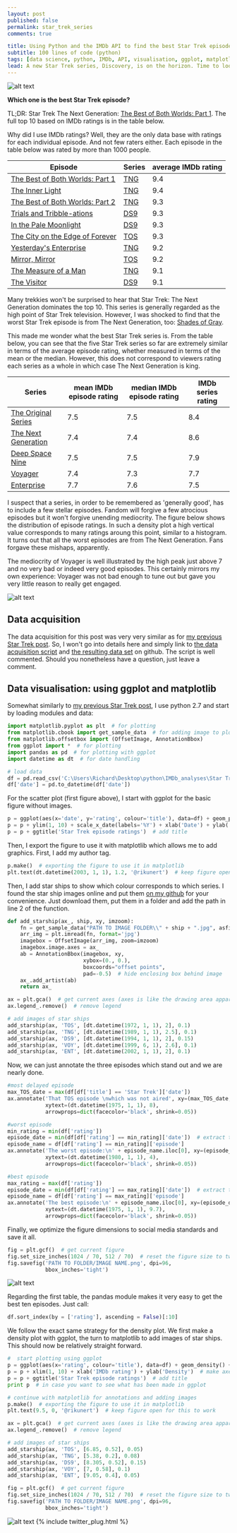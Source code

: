 ```yaml
---
layout: post
published: false
permalink: star_trek_series
comments: true

title: Using Python and the IMDb API to find the best Star Trek episode
subtitle: 100 lines of code (python)
tags: [data science, python, IMDb, API, visualisation, ggplot, matplotlib]
lead: A new Star Trek series, Discovery, is on the horizon. Time to look back at the best episodes of the franchise so far. This guide will teach you to use the IMDb API to get the answers yourself.
---
```


![alt text](https://github.com/rikunert/Star_Trek_ratings/raw/master/Star%20Trek%20ratings_dates.png "Star Trek episodes according to airing date and IMDb rating")

<!--excerpt-->

**Which one is the best Star Trek episode?**

TL;DR: Star Trek The Next Generation: [The Best of Both Worlds: Part 1](http://www.imdb.com/title/tt0708785/).
The full top 10 based on IMDb ratings is in the table below.

Why did I use IMDb ratings? Well, they are the only data base with ratings for each individual episode.
And not few raters either. Each episode in the table below was rated by more than 1000 people.

Episode | Series | average IMDb rating
--------|----------|----------
[The Best of Both Worlds: Part 1](http://www.imdb.com/title/tt0708785/) | [TNG](http://www.imdb.com/title/tt0092455) | 9.4
[The Inner Light](http://www.imdb.com/title/tt0708803) | [TNG](http://www.imdb.com/title/tt0092455) | 9.4
[The Best of Both Worlds: Part 2](http://www.imdb.com/title/tt0708786/) | [TNG](http://www.imdb.com/title/tt0060028) | 9.3
[Trials and Tribble-ations](http://www.imdb.com/title/tt0708655/) | [DS9](http://www.imdb.com/title/tt0106145) | 9.3
[In the Pale Moonlight](http://www.imdb.com/title/tt0708557) | [DS9](http://www.imdb.com/title/tt0106145) | 9.3
[The City on the Edge of Forever](http://www.imdb.com/title/tt0708455) | [TOS](http://www.imdb.com/title/tt0060028) | 9.3
[Yesterday's Enterprise](http://www.imdb.com/title/tt0708845) | [TNG](http://www.imdb.com/title/tt0092455) | 9.2
[Mirror, Mirror](http://www.imdb.com/title/tt0708438) | [TOS](http://www.imdb.com/title/tt0060028) | 9.2
[The Measure of a Man](http://www.imdb.com/title/tt0708807) | [TNG](http://www.imdb.com/title/tt0092455) | 9.1
[The Visitor](http://www.imdb.com/title/tt0708645) | [DS9](http://www.imdb.com/title/tt0106145) | 9.1

Many trekkies won't be surprised to hear that Star Trek: The Next Generation dominates the top 10.
This series is generally regarded as the high point of Star Trek television.
However, I was shocked to find that the worst Star Trek episode is from The Next Generation, too: [Shades of Gray](http://www.imdb.com/title/tt0708772).

This made me wonder what the best Star Trek series is.
From the table below, you can see that the five Star Trek series so far are extremely similar in terms of the average episode rating, whether measured in terms of the mean or the median.
However, this does not correspond to viewers rating each series as a whole in which case The Next Generation is king.

Series | mean IMDb episode rating | median IMDb episode rating | IMDb series rating
----------|----------|----------|----------
[The Original Series](http://www.imdb.com/title/tt0060028) | 7.5 | 7.5 | 8.4
[The Next Generation](http://www.imdb.com/title/tt0092455) | 7.4 | 7.4 | 8.6
[Deep Space Nine](http://www.imdb.com/title/tt0106145) | 7.5 | 7.5 | 7.9
[Voyager](http://www.imdb.com/title/tt0112178)| 7.4 | 7.3 | 7.7
[Enterprise](http://www.imdb.com/title/tt0244365)| 7.7 | 7.6 | 7.5

I suspect that a series, in order to be remembered as 'generally good', has to include a few stellar episodes.
Fandom will forgive a few atrocious episodes but it won't forgive unending mediocrity.
The figure below shows the distribution of episode ratings. In such a density plot a high vertical value corresponds to many ratings aroung this point, similar to a histogram.
It turns out that all the worst episodes are from The Next Generation. Fans forgave these mishaps, apparently.

The mediocrity of Voyager is well illustrated by the high peak just above 7 and no very bad or indeed very good episodes.
This certainly mirrors my own experience: Voyager was not bad enough to tune out but gave you very little reason to really get engaged.

![alt text](https://github.com/rikunert/Star_Trek_ratings/raw/master/Star%20Trek%20ratings_density.png "The distribution of episode ratings in each Star Trek series")

## Data acquisition

The data acquisition for this post was very very similar as for [my previous Star Trek post](http://rikunert.com/star_trek_movies).
So, I won't go into details here and simply link to [the data acquisition script](https://github.com/rikunert/Star_Trek_ratings/blob/master/imdb_STS_data_acquisition.py)
and [the resulting data set](https://github.com/rikunert/Star_Trek_ratings/blob/master/Star_Trek_data.csv) on github. The script is well commented. Should you nonetheless have a question, just leave a comment.

## Data visualisation: using ggplot and matplotlib

Somewhat similarly to [my previous Star Trek post](http://rikunert.com/star_trek_movies), I use python 2.7 and start by loading modules and data:

```python
import matplotlib.pyplot as plt  # for plotting
from matplotlib.cbook import get_sample_data  # for adding image to plot
from matplotlib.offsetbox import (OffsetImage, AnnotationBbox)
from ggplot import *  # for plotting
import pandas as pd  # for plotting with ggplot
import datetime as dt  # for date handling

# load data
df = pd.read_csv('C:\Users\Richard\Desktop\python\IMDb_analyses\Star Trek\Star_Trek_data.csv')
df['date'] = pd.to_datetime(df['date'])
```

For the scatter plot (first figure above), I start with ggplot for the basic figure without images.

```python
p = ggplot(aes(x='date', y='rating', colour='title'), data=df) + geom_point() + theme_bw()  # basic plot
p = p + ylim(1, 10) + scale_x_date(labels='%Y') + xlab('Date') + ylab('Mean IMDb rating')  # make axes pretty
p = p + ggtitle('Star Trek episode ratings')  # add title
```

Then, I export the figure to use it with matplotlib which allows me to add graphics. First, I add my author tag.

```python
p.make()  # exporting the figure to use it in matplotlib
plt.text(dt.datetime(2003, 1, 1), 1.2, '@rikunert')  # keep figure open for this to work
```

Then, I add star ships to show which colour corresponds to which series.
I found the star ship images online and put them [on my github](https://github.com/rikunert/Star_Trek_ratings) for your convenience.
Just download them, put them in a folder and add the path in line 2 of the function.

```python
def add_starship(ax_, ship, xy, imzoom):
    fn = get_sample_data("PATH TO IMAGE FOLDER\\" + ship + ".jpg", asfileobj=False)
    arr_img = plt.imread(fn, format='jpg')
    imagebox = OffsetImage(arr_img, zoom=imzoom)
    imagebox.image.axes = ax_
    ab = AnnotationBbox(imagebox, xy,
                        xybox=(0., 0.),
                        boxcoords="offset points",
                        pad=-0.5)  # hide enclosing box behind image
    ax_.add_artist(ab)
    return ax_

ax = plt.gca()  # get current axes (axes is like the drawing area apparently)
ax.legend_.remove()  # remove legend

# add images of star ships
add_starship(ax, 'TOS', [dt.datetime(1972, 1, 1), 2], 0.1)
add_starship(ax, 'TNG', [dt.datetime(1989, 1, 1), 2.5], 0.1)
add_starship(ax, 'DS9', [dt.datetime(1994, 1, 1), 2], 0.15)
add_starship(ax, 'VOY', [dt.datetime(1999, 6, 1), 2.6], 0.1)
add_starship(ax, 'ENT', [dt.datetime(2002, 1, 1), 2], 0.1)
```

Now, we can just annotate the three episodes which stand out and we are nearly done.

```python
#most delayed episode
max_TOS_date = max(df[df['title'] == 'Star Trek']['date'])
ax.annotate('That TOS episode \nwhich was not aired', xy=(max_TOS_date, df[df['date'] == max_TOS_date]['rating']),
            xytext=(dt.datetime(1975, 1, 1), 8),
            arrowprops=dict(facecolor='black', shrink=0.05))

#worst episode
min_rating = min(df['rating'])
episode_date = min(df[df['rating'] == min_rating]['date'])  # extract time stamp with min function
episode_name = df[df['rating'] == min_rating]['episode']
ax.annotate('The worst episode:\n' + episode_name.iloc[0], xy=(episode_date, min_rating),
            xytext=(dt.datetime(1980, 1, 1), 4),
            arrowprops=dict(facecolor='black', shrink=0.05))

#best episode
max_rating = max(df['rating'])
episode_date = min(df[df['rating'] == max_rating]['date'])  # extract time stamp with min function
episode_name = df[df['rating'] == max_rating]['episode']
ax.annotate('The best episode:\n' + episode_name.iloc[0], xy=(episode_date, max_rating),
            xytext=(dt.datetime(1975, 1, 1), 9.7),
            arrowprops=dict(facecolor='black', shrink=0.05))
```
Finally, we optimize the figure dimensions to social media standards and save it all.
```python
fig = plt.gcf()  # get current figure
fig.set_size_inches(1024 / 70, 512 / 70)  # reset the figure size to twitter standard
fig.savefig('PATH TO FOLDER/IMAGE NAME.png', dpi=96,
            bbox_inches='tight')
```

![alt text](https://github.com/rikunert/Star_Trek_ratings/raw/master/Star%20Trek%20ratings_dates.png "The final figure")

Regarding the first table, the pandas module makes it very easy to get the best ten episodes. Just call:
```python
df.sort_index(by = ['rating'], ascending = False)[:10]
```

We follow the exact same strategy for the density plot.
We first make a density plot with ggplot, the turn to matplotlib to add images of star ships.
This should now be relatively straight forward.

```python
#  start plotting using ggplot
p = ggplot(aes(x='rating', colour='title'), data=df) + geom_density() + theme_bw()  # basic plot
p = p + xlim(1, 10) + xlab('IMDb rating') + ylab('Density')  # make axes pretty
p = p + ggtitle('Star Trek episode ratings')  # add title
print p  # in case you want to see what has been made in ggplot

# continue with matplotlib for annotations and adding images
p.make()  # exporting the figure to use it in matplotlib
plt.text(9.5, 0, '@rikunert')  # keep figure open for this to work

ax = plt.gca()  # get current axes (axes is like the drawing area apparently)
ax.legend_.remove()  # remove legend

# add images of star ships
add_starship(ax, 'TOS', [6.85, 0.52], 0.05)
add_starship(ax, 'TNG', [5.38, 0.2], 0.08)
add_starship(ax, 'DS9', [8.305, 0.52], 0.15)
add_starship(ax, 'VOY', [7, 0.58], 0.1)
add_starship(ax, 'ENT', [9.05, 0.4], 0.05)

fig = plt.gcf()  # get current figure
fig.set_size_inches(1024 / 70, 512 / 70)  # reset the figure size to twitter standard
fig.savefig('PATH TO FOLDER/IMAGE NAME.png', dpi=96,
            bbox_inches='tight')
```
![alt text](https://github.com/rikunert/Star_Trek_ratings/raw/master/Star%20Trek%20ratings_density.png "The final figure")
{% include twitter_plug.html %}
